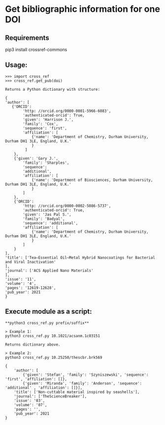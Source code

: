 # Get bibliographic information for one DOI

## Requirements 
pip3 install crossref-commons


## Usage: 
    >>> import cross_ref
    >>> cross_ref.get_pub(doi)

    Returns a Python dictionary with structure:
    
    {
    'author': [
       {'ORCID': 
            'http: //orcid.org/0000-0001-5966-6083', 
            'authenticated-orcid': True, 
            'given': 'Harrison J.', 
            'family': 'Cox', 
            'sequence': 'first', 
            'affiliation': [
                {'name': 'Department of Chemistry, Durham University, Durham DH1 3LE, England, U.K.'
                }
             ]
        },
        {'given': 'Gary J.', 
            'family': 'Sharples', 
            'sequence': 
            'additional', 
            'affiliation': [
                {'name': 'Department of Biosciences, Durham University, Durham DH1 3LE, England, U.K.'
                }
            ]
        },
        {'ORCID': 
            'http: //orcid.org/0000-0002-5086-5737', 
            'authenticated-orcid': True, 
            'given': 'Jas Pal S.', 
            'family': 'Badyal', 
            'sequence': 'additional', 
            'affiliation': [
                {'name': 'Department of Chemistry, Durham University, Durham DH1 3LE, England, U.K.'
                }
            ]
        }
    ], 
    'title': ['Tea–Essential Oil–Metal Hybrid Nanocoatings for Bacterial and Viral Inactivation'
    ], 
    'journal': ['ACS Applied Nano Materials'
    ], 
    'issue': '11', 
    'volume': '4', 
    'pages': '12619-12628', 
    'pub_year': 2021
    }
    


## Execute module as a script:

    **python3 cross_ref.py prefix/suffix**

    > Example 1:
    python3 cross_ref.py 10.1021/acsanm.1c03151
    
    Returns dictionary above.
    
    > Example 2:
    python3 cross_ref.py 10.25250/thescbr.brk569
    
    {
        'author': [
            {'given': 'Stefan', 'family': 'Szyniszewski', 'sequence': 'first', 'affiliation': []}, 
            {'given': 'Miranda', 'family': 'Anderson', 'sequence': 'additional' , 'affiliation': []}], 
        'title': ['Non-cuttable material inspired by seashells'], 
        'journal': ['TheScienceBreaker'], 
        'issue': '03', 
        'volume': '07', 
        'pages': '', 
        'pub_year': 2021
    }

